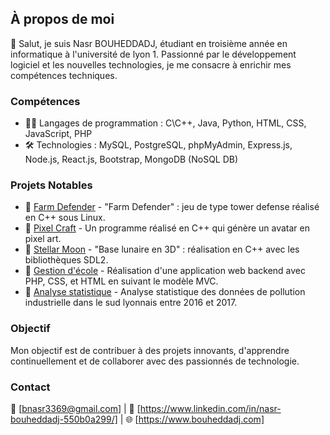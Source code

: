 ## À propos de moi

👋 Salut, je suis Nasr BOUHEDDADJ, étudiant en troisième année en informatique à l'université de lyon 1. Passionné par le développement logiciel et les nouvelles technologies, je me consacre à enrichir mes compétences techniques.

### Compétences

- 👨‍💻 Langages de programmation : C\C++, Java, Python, HTML, CSS, JavaScript, PHP
- 🛠️ Technologies : MySQL, PostgreSQL, phpMyAdmin, Express.js, Node.js, React.js, Bootstrap, MongoDB (NoSQL DB)

### Projets Notables

- 🚀 [Farm Defender](https://github.com/bouheddadj/Farm-Defender) - "Farm Defender" : jeu de type tower defense réalisé en C++ sous Linux.
- 🚀 [Pixel Craft](https://github.com/bouheddadj/PixelCraft) - Un programme réalisé en C++ qui génère un avatar en pixel art.
- 🚀 [Stellar Moon](https://github.com/bouheddadj/StellarMoonScape) - "Base lunaire en 3D" : réalisation en C++ avec les bibliothèques SDL2.
- 🚀 [Gestion d'école](https://github.com/bouheddadj/Gestion-d-coles-de-Danse) - Réalisation d'une application web backend avec PHP, CSS, et HTML en suivant le modèle MVC.
- 🚀 [Analyse statistique](https://github.com/bouheddadj/Analyse-Statistique-de-la-Pollution-Industrielle-dans-le-Sud-Lyonnais-2016-2017-) - Analyse statistique des données de pollution industrielle dans le sud lyonnais entre 2016 et 2017.

### Objectif

Mon objectif est de contribuer à des projets innovants, d'apprendre continuellement et de collaborer avec des passionnés de technologie.

### Contact

📧 [bnasr3369@gmail.com] | 🔗 [https://www.linkedin.com/in/nasr-bouheddadj-550b0a299/] | 🌐 [https://www.bouheddadj.com]
